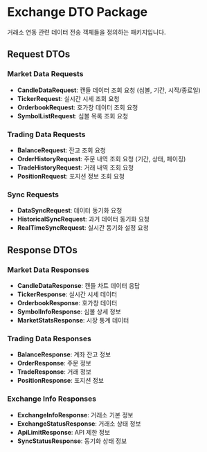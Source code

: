 # Exchange DTO Package

거래소 연동 관련 데이터 전송 객체들을 정의하는 패키지입니다.

## Request DTOs

### Market Data Requests
- **CandleDataRequest**: 캔들 데이터 조회 요청 (심볼, 기간, 시작/종료일)
- **TickerRequest**: 실시간 시세 조회 요청
- **OrderbookRequest**: 호가창 데이터 조회 요청
- **SymbolListRequest**: 심볼 목록 조회 요청

### Trading Data Requests
- **BalanceRequest**: 잔고 조회 요청
- **OrderHistoryRequest**: 주문 내역 조회 요청 (기간, 상태, 페이징)
- **TradeHistoryRequest**: 거래 내역 조회 요청
- **PositionRequest**: 포지션 정보 조회 요청

### Sync Requests
- **DataSyncRequest**: 데이터 동기화 요청
- **HistoricalSyncRequest**: 과거 데이터 동기화 요청
- **RealTimeSyncRequest**: 실시간 동기화 설정 요청

## Response DTOs

### Market Data Responses
- **CandleDataResponse**: 캔들 차트 데이터 응답
- **TickerResponse**: 실시간 시세 데이터
- **OrderbookResponse**: 호가창 데이터
- **SymbolInfoResponse**: 심볼 상세 정보
- **MarketStatsResponse**: 시장 통계 데이터

### Trading Data Responses
- **BalanceResponse**: 계좌 잔고 정보
- **OrderResponse**: 주문 정보
- **TradeResponse**: 거래 정보
- **PositionResponse**: 포지션 정보

### Exchange Info Responses
- **ExchangeInfoResponse**: 거래소 기본 정보
- **ExchangeStatusResponse**: 거래소 상태 정보
- **ApiLimitResponse**: API 제한 정보
- **SyncStatusResponse**: 동기화 상태 정보